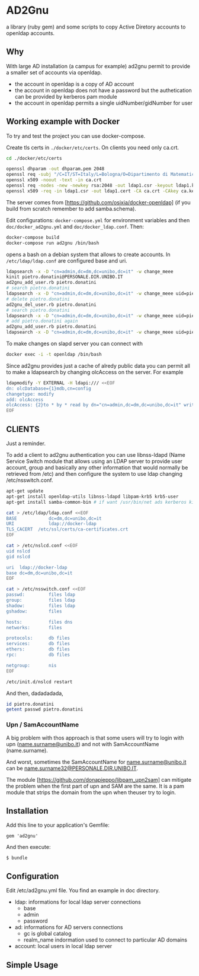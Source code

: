 # AD2Gnu
a library (ruby gem) and some scripts to copy Active Diretory accounts to openldap accounts.

## Why

With large AD installation (a campus for example) ad2gnu permit to 
provide a smaller set of accounts via openldap.

  - the account in openldap is a copy of AD account
  - the account in openldap does not have a password but the authetication can be provided by kerberos pam module
  - the account in openldap permits a single uidNumber/gidNumber for user

## Working example with Docker

To try and test the project you can use docker-compose.

Create tls certs in `./docker/etc/certs`.
On clients you need only ca.crt.

```bash
cd ./docker/etc/certs

openssl dhparam -out dhparam.pem 2048
openssl req -subj "/C=IT/ST=Italy/L=Bologna/O=Dipartimento di Matematica/OU=Certification Authority/CN=CA dm.unibo.it/emailAddress=dipmat-supportoweb@unibo.it" -days 4000 -new -newkey rsa:2048 -sha1 -x509 -keyout ca.key -out ca.crt
openssl x509 -noout -text -in ca.crt
openssl req -nodes -new -newkey rsa:2048 -out ldap1.csr -keyout ldap1.key -subj "/C=IT/ST=Italy/L=Bologna/O=Dipartimento di Matematica/OU=Ldap Servers/CN=ldap1.dm.unibo.it/emailAddress=dipmat-supportoweb@unibo.it"
openssl x509 -req -in ldap1.csr -out ldap1.cert -CA ca.crt -CAkey ca.key -CAcreateserial -days 4000
```

The server comes from [https://github.com/osixia/docker-openldap] 
(if you build from scratch remember to add samba.schema).

Edit configurations: ``docker-compose.yml`` for environment variables and then ``doc/docker_ad2gnu.yml`` and ``doc/docker_ldap.conf``.
Then:

```bash
docker-compose build
docker-compose run ad2gnu /bin/bash
``` 
opens a bash on a debian system that allows to create accounts.
In `/etc/ldap/ldap.conf` are configured base and uri.

```bash
ldapsearch -x -D "cn=admin,dc=dm,dc=unibo,dc=it" -w change_meee 
kinit pietro.donatini@PERSONALE.DIR.UNIBO.IT
ad2gnu_add_user.rb pietro.donatini
# search pietro.donatini
ldapsearch -x -D "cn=admin,dc=dm,dc=unibo,dc=it" -w change_meee uid=pietro.donatini
# delete pietro.donatini
ad2gnu_del_user.rb pietro.donatini
# search pietro.donatini
ldapsearch -x -D "cn=admin,dc=dm,dc=unibo,dc=it" -w change_meee uid=pietro.donatini
# add pietro.donatini again
ad2gnu_add_user.rb pietro.donatini
ldapsearch -x -D "cn=admin,dc=dm,dc=unibo,dc=it" -w change_meee uid=pietro.donatini
```
To make changes on slapd server you can connect with 

```bash
docker exec -i -t openldap /bin/bash
```

Since ad2gnu provides just a cache of alredy public 
data you can permit all to make a ldapsearch by changing olcAccess on the server.
For example

```bash
ldapmodify -Y EXTERNAL -H ldapi:/// <<EOF
dn: olcDatabase={1}mdb,cn=config
changetype: modify
add: olcAccess
olcAccess: {2}to * by * read by dn="cn=admin,dc=dm,dc=unibo,dc=it" write
EOF
```

## CLIENTS

Just a reminder.

To add a client to ad2gnu authentication you can use libnss-ldapd 
(Name Service Switch module that allows using an LDAP server to provide user account, 
group and  basically any other information that would normally be retrieved from /etc)
and then configure the system to use ldap changing /etc/nsswitch.conf.

```bash
apt-get update
apt-get install openldap-utils libnss-ldapd libpam-krb5 krb5-user
apt-get install samba-common-bin # if want /usr/bin/net ads kerberos kinit -P

cat > /etc/ldap/ldap.conf <<EOF
BASE            dc=dm,dc=unibo,dc=it
URI             ldap://docker-ldap
TLS_CACERT	/etc/ssl/certs/ca-certificates.crt
EOF

cat > /etc/nslcd.conf <<EOF
uid nslcd
gid nslcd

uri  ldap://docker-ldap
base dc=dm,dc=unibo,dc=it
EOF

cat > /etc/nsswitch.conf <<EOF
passwd:         files ldap
group:          files ldap
shadow:         files ldap
gshadow:        files

hosts:          files dns
networks:       files

protocols:      db files
services:       db files
ethers:         db files
rpc:            db files

netgroup:       nis
EOF

/etc/init.d/nslcd restart
```

And then, dadadadada, 

```bash
id pietro.donatini
getent passwd pietro.donatini
```

### Upn / SamAccountName

A big problem with thos approach is that some users will
try to login with upn (name.surname@unibo.it) 
and not with SamAccountName (name.surname).

And worst, sometimes the SamAccountName for name.surname@unibo.it
can be name.surname32@PERSONALE.DIR.UNIBO.IT.


The module [https://github.com/donapieppo/libpam_upn2sam] can mitigate
the problem when the first part of upn and SAM are the same. It is
a pam module that strips the domain from the upn when theuser try to login.

## Installation

Add this line to your application's Gemfile:

    gem 'ad2gnu'

And then execute:

    $ bundle

## Configuration

Edit /etc/ad2gnu.yml file. You find an example in doc directory.

* ldap: informations for local ldap server connections
  * base
  * admin
  * password
* ad: informations for AD servers connections
  * gc is global catalog
  * realm_name indormation used to connect to particular AD domains
* account: local users in local ldap server

## Simple Usage




